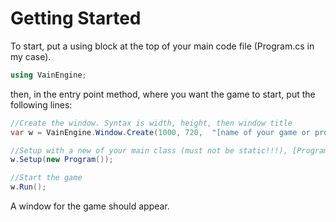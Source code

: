 ﻿# Getting Started

To start, put a using block at the top of your main code file (Program.cs in my case).
```C#
using VainEngine;
```
then, in the entry point method, where you want the game to start, put the following lines:
```C#
//Create the window. Syntax is width, height, then window title
var w = VainEngine.Window.Create(1000, 720,  "[name of your game or project]");

//Setup with a new of your main class (must not be static!!!), [Program] in my case
w.Setup(new Program());

//Start the game
w.Run();
```
A window for the game should appear.
